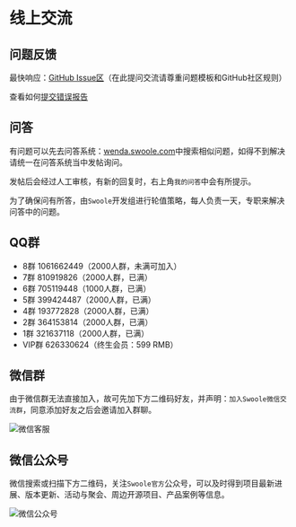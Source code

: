 # 线上交流

## 问题反馈

最快响应：[GitHub Issue区](https://github.com/swoole/swoole-src/issues/)（在此提问交流请尊重问题模板和GitHub社区规则）

查看如何[提交错误报告](//wiki.swoole.com/#/other/issue)

## 问答

有问题可以先去问答系统：[wenda.swoole.com](//wenda.swoole.com)中搜索相似问题，如得不到解决请统一在问答系统当中发帖询问。

发帖后会经过人工审核，有新的回复时，右上角`我的问答`中会有所提示。

为了确保问有所答，由`Swoole`开发组进行轮值策略，每人负责一天，专职来解决问答中的问题。

## QQ群

* 8群 1061662449（2000人群，未满可加入）
* 7群 810919826（2000人群，已满）
* 6群 705119448（1000人群，已满）
* 5群 399424487（2000人群，已满）
* 4群 193772828（2000人群，已满）
* 2群 364153814（2000人群，已满）
* 1群 321637118（2000人群，已满）
* VIP群 626330624（终生会员：599 RMB）

## 微信群

由于微信群无法直接加入，故可先加下方二维码好友，并声明：`加入Swoole微信交流群`，同意添加好友之后会邀请加入群聊。

![微信客服](../_images/wechat/kefu.png ':size=200')

## 微信公众号

微信搜索或扫描下方二维码，关注`Swoole官方`公众号，可以及时得到项目最新进展、版本更新、活动与聚会、周边开源项目、产品案例等信息。

![微信公众号](../_images/wechat/mp.png ':size=600x200')
